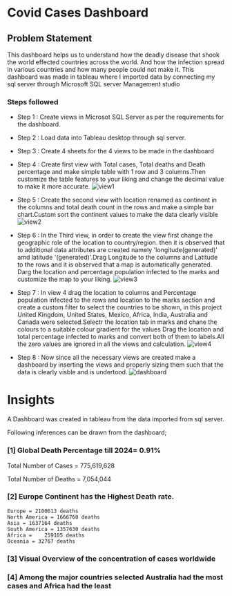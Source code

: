 # Covid Cases Dashboard


## Problem Statement

This dashboard helps us to understand how the deadly disease that shook the world effected countries across the world. And how the infection spread in various countries and how many people could not make it. This dashboard was made in tableau where I imported data by connecting my sql server through Microsoft SQL server Management studio


### Steps followed 

- Step 1 : Create views in Microsot SQL Server as per the   requirements for the dashboard.
- Step 2 : Load data into Tableau desktop through sql server. 
- Step 3 : Create 4 sheets for the 4 views to be made in the dashboard 
- Step 4 : Create first view with Total cases, Total deaths and Death percentage and make simple table with 1 row and 3 columns.Then customize the table features to your liking and change the decimal value  to make it more accurate.
![view1](https://github.com/rahulshivanshbagwar/Tableau_Covid-Project/assets/173008519/6b784599-fffe-4c2d-ad18-c6a13aef17cc)
- Step 5 : Create the second view with location renamed as continent in the columns and total death count in the rows and make a simple bar chart.Custom sort the continent values to make the data clearly visible
![view2](https://github.com/rahulshivanshbagwar/Tableau_Covid-Project/assets/173008519/6d2e258a-9a7a-4146-a09f-730c3d47cabf)
- Step 6 : In the Third view, in order to create the view first change the geographic role of the location to country/region. then it is observed that to additional data attributes are created namely 'longitude(generated)' amd latitude '(generated)'.Drag Longitude to the columns and Latitude to the rows and it is observed that a map is automatically generated. Darg the location and percentage population infected to the marks and customize the map to your liking.
![view3](https://github.com/rahulshivanshbagwar/Tableau_Covid-Project/assets/173008519/b9ac3143-5965-4762-bc80-4bd8483f51db)

- Step 7 : In view 4 drag the location to columns and Percentage population infected to the rows and location to the marks section and create a custom filter to select the countries to be shown, in this project United Kingdom, United States, Mexico, Africa, India, Australia and Canada were selected.Selectr the location tab in marks and chane the colours to a suitable colour gradient for the values Drag the location and total percentage infected to marks and convert both of them to labels.All the zero values are ignored in all the views and calculation. 
![view4](https://github.com/rahulshivanshbagwar/Tableau_Covid-Project/assets/173008519/d833a804-930f-441f-a86d-0fcd071eb686)

- Step 8 : Now since all the necessary views are created make a dashboard by inserting the views and properly sizing them such that the data is clearly visble and is undertood. 
![dashboard](https://github.com/rahulshivanshbagwar/Tableau_Covid-Project/assets/173008519/e56935e1-17fa-42c4-9b50-2dc614be0dcf)

# Insights

A Dashboard was created in tableau from the data imported from sql server.

Following inferences can be drawn from the dashboard;

### [1] Global Death Percentage till 2024= 0.91%

   Total Number of Cases = 775,619,628

   Total Number of Deaths = 7,054,044

  


           
           
### [2] Europe Continent has the Highest Death rate.

    Europe = 2100613 deaths
    North America = 1666760 deaths
    Asia = 1637164 deaths
    South America = 1357630 deaths
    Africa =	259105 deaths
    Oceania = 32767 deaths
   
  
  ### [3] Visual Overview of the concentration of cases worldwide 
  

 ### [4] Among the major countries selected Australia had the most cases and Africa had the least
 
